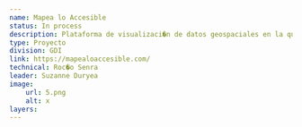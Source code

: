 ```yaml
---
name: Mapea lo Accesible
status: In process
description: Plataforma de visualizaci�n de datos geospaciales en la que se mostrar�n 3 tipos de informaci�n 1) datos censales permiten identificar d�nde y en qu� condiciones viven las personas con discapacidad; 2) datos administrativos permite identificar d�nde se ubican los servicios de certificaci�n, rehabilitaci�n y atenci�n a personas con discapacidad; y 3) datos generados por la ciudadan�a permite mostrar la ubicaci�n y caracter�sticas de accesibilidad de infraestructura p�blica.
type: Proyecto
division: GDI
link: https://mapealoaccesible.com/
technical: Roc�o Senra
leader: Suzanne Duryea
image: 
    url: 5.png
    alt: x
layers:
---
```

    